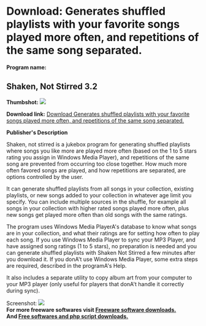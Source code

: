 # Download: Generates shuffled playlists with your favorite songs played more often, and repetitions of the same song separated.

**Program name:**

## Shaken, Not Stirred 3.2

  
**Thumbshot:** ![](http://www.freewarefiles.com/screenshot/shakennotstirred2_md.jpg)   
  
**Download link:** [Download Generates shuffled playlists with your favorite songs played more often, and repetitions of the same song separated.](http://freesoftwares.boysofts.com/Shaken-Not-Stirred_program_26244.html)  
  


**Publisher's Description**  
  


Shaken, not stirred is a jukebox program for generating shuffled playlists where songs you like more are played more often (based on the 1 to 5 stars rating you assign in Windows Media Player), and repetitions of the same song are prevented from occurring too close together. How much more often favored songs are played, and how repetitions are separated, are options controlled by the user. 

It can generate shuffled playlists from all songs in your collection, existing playlists, or new songs added to your collection in whatever age limit you specify. You can include multiple sources in the shuffle, for example all songs in your collection with higher rated songs played more often, plus new songs get played more often than old songs with the same ratings.

The program uses Windows Media PlayerA's database to know what songs are in your collection, and what their ratings are for setting how often to play each song. If you use Windows Media Player to sync your MP3 Player, and have assigned song ratings (1 to 5 stars), no preparation is needed and you can generate shuffled playlists with Shaken Not Stirred a few minutes after you download it. If you donA't use Windows Media Player, some extra steps are required, described in the programA's Help.

It also includes a separate utility to copy album art from your computer to your MP3 player (only useful for players that donA't handle it correctly during sync).

  
  
Screenshot: ![](http://www.freewarefiles.com/screenshot/shakennotstirred2.jpg)   
**For more freeware softwares visit [Freeware software downloads.](http://freesoftwares.boysofts.com/)**   
**And [Free softwares and php script downloads.](http://www.boysofts.com/)**
